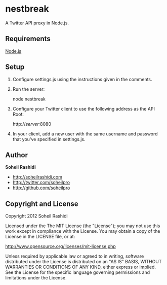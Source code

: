 nestbreak
========
A Twitter API proxy in Node.js.

Requirements
------------
[Node.js](http://nodejs.org)

Setup
-----
1. Configure settings.js using the instructions given in the comments.
2. Run the server:

    node nestbreak

3. Configure your Twitter client to use the following address as the API Root:

    http://<i>server</i>:8080

4. In your client, add a new user with the same username and password that you've specified in settings.js.

Author
------

**Soheil Rashidi**

+ http://soheilrashidi.com
+ http://twitter.com/soheilpro
+ http://github.com/soheilpro

Copyright and License
---------------------
Copyright 2012 Soheil Rashidi

Licensed under the The MIT License (the "License");
you may not use this work except in compliance with the License.
You may obtain a copy of the License in the LICENSE file, or at:

http://www.opensource.org/licenses/mit-license.php

Unless required by applicable law or agreed to in writing, software
distributed under the License is distributed on an "AS IS" BASIS,
WITHOUT WARRANTIES OR CONDITIONS OF ANY KIND, either express or implied.
See the License for the specific language governing permissions and
limitations under the License.